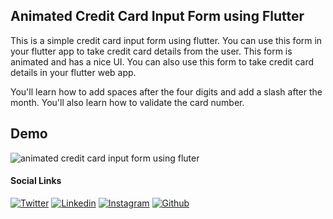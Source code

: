 ## Animated Credit Card Input Form using Flutter

This is a simple credit card input form using flutter. You can use this form in your flutter app to take credit card details from the user. This form is animated and has a nice UI. You can also use this form to take credit card details in your flutter web app.

You'll learn how to add spaces after the four digits and add a slash after the month. You'll also learn how to validate the card number.


## Demo


![animated credit card input form using fluter](https://user-images.githubusercontent.com/65107679/208923791-41bd1032-cad1-4d4a-af72-df913869569d.gif)

#### Social Links
[![Twitter](https://img.shields.io/twitter/follow/tulasireddy0786?style=social)](https://twitter.com/tulasireddy0786)
[![Linkedin](https://img.shields.io/badge/Linkedin-blue?style=flat-square&logo=Linkedin&logoColor=white&link=https://www.linkedin.com/in/tusharhow/)](https://www.linkedin.com/in/tulasi-reddy-058a7b164/)
[![Instagram](https://img.shields.io/badge/Instagram-red?style=flat-square&logo=Instagram&logoColor=white&link=https://www.instagram.com/tusharishere/)](https://www.instagram.com/tulasireddytulasi/)
[![Github](https://img.shields.io/badge/Github-black?style=flat-square&logo=Github&logoColor=white&link=https://www.github.com/tusharhow/)](https://www.github.com/tulasireddytulasi/)